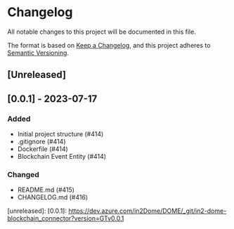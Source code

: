 # Changelog
All notable changes to this project will be documented in this file.

The format is based on [Keep a Changelog](https://keepachangelog.com/en/1.0.0/),
and this project adheres to [Semantic Versioning](https://semver.org/spec/v2.0.0.html).

## [Unreleased]

## [0.0.1] - 2023-07-17
### Added
- Initial project structure (#414)
- .gitignore (#414)
- Dockerfile (#414)
- Blockchain Event Entity (#414)
### Changed
- README.md (#415)
- CHANGELOG.md (#416)

[unreleased]:
[0.0.1]: https://dev.azure.com/in2Dome/DOME/_git/in2-dome-blockchain_connector?version=GTv0.0.1